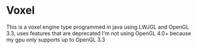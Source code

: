 # Voxel
This is a voxel engine type programmed in java using LWJGL and OpenGL 3.3, uses features that are deprecated
I'm not using OpenGL 4.0+ because my gpu only supports up to OpenGL 3.3
